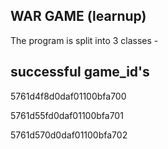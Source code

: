 ## WAR GAME (learnup)

The program is split into 3 classes - 

## successful game_id's

5761d4f8d0daf01100bfa700

5761d55fd0daf01100bfa701

5761d570d0daf01100bfa702